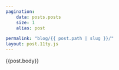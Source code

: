 ```yaml
---
pagination:
    data: posts.posts
    size: 1
    alias: post

permalink: "blog/{{ post.path | slug }}/"
layout: post.11ty.js
---
```


{{post.body}}